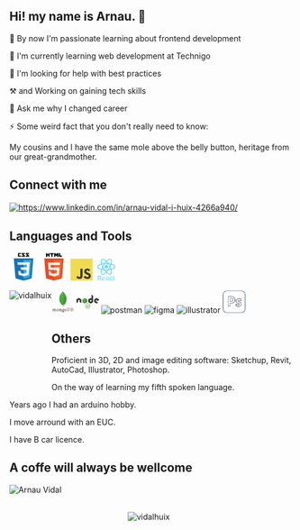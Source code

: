 <h2 align="left">Hi! my name is Arnau. 👋</h2>
<p align="left">

<p>🧠   By now I'm passionate learning about frontend development </p>
<p>🌱   I'm currently learning web development at Technigo </p>
<p>👀   I'm looking for help with best practices </p>
<p>⚒    and Working on gaining tech skills </p>
<p>💬   Ask me why I changed career </p>
<p>⚡   Some weird fact that you don't really need to know: </p>
<p>       My cousins and I have the same mole above the belly button, heritage from our great-grandmother. </p>
   
</p>

<h2 align="left">Connect with me</h2>
<p align="left">
<a href="https://linkedin.com/in/https://www.linkedin.com/in/arnau-vidal-i-huix-4266a940/" target="blank"><img align="center" src="https://raw.githubusercontent.com/rahuldkjain/github-profile-readme-generator/master/src/images/icons/Social/linked-in-alt.svg" alt="https://www.linkedin.com/in/arnau-vidal-i-huix-4266a940/" height="30" width="40" /></a>
   
</p>

<h2 align="left">Languages and Tools</h2>
<p align="left">    
   <img src="https://raw.githubusercontent.com/devicons/devicon/master/icons/css3/css3-original-wordmark.svg" alt="css3" width="50" height="50"/>  
   <img src="https://raw.githubusercontent.com/devicons/devicon/master/icons/html5/html5-original-wordmark.svg" alt="html5" width="50" height="50"/>  
   <img src="https://raw.githubusercontent.com/devicons/devicon/master/icons/javascript/javascript-original.svg" alt="javascript" width="40" height="40"/>  
   <img src="https://raw.githubusercontent.com/devicons/devicon/master/icons/react/react-original-wordmark.svg" alt="react" width="40" height="40"/>  
   
</p>

<p align="left">
   <img src="https://raw.githubusercontent.com/devicons/devicon/master/icons/mongodb/mongodb-original-wordmark.svg" alt="mongodb" width="40" height="40"/>  
   <img src="https://raw.githubusercontent.com/devicons/devicon/master/icons/nodejs/nodejs-original-wordmark.svg" alt="nodejs" width="40" height="40"/>  
   <img src="https://www.vectorlogo.zone/logos/getpostman/getpostman-icon.svg" alt="postman" width="40" height="40"/>  
   <img src="https://www.vectorlogo.zone/logos/figma/figma-icon.svg" alt="figma" width="40" height="40"/>  
   <img src="https://www.vectorlogo.zone/logos/adobe_illustrator/adobe_illustrator-icon.svg" alt="illustrator" width="40" height="40"/>
   <img src="https://raw.githubusercontent.com/devicons/devicon/master/icons/photoshop/photoshop-line.svg" alt="photoshop" width="40" height="40"/>    
   <img align="left" height="180em" src="https://github-readme-stats.vercel.app/api/top-langs/?username=vidalhuix&layout=compact&theme=dark" alt=vidalhuix height="500"/>
</p>





<h2 align="left">Others</h2>
<p>Proficient in 3D, 2D and image editing software: Sketchup, Revit, AutoCad, Illustrator, Photoshop.</p>
<p>On the way of learning my fifth spoken language.</p>
<p>Years ago I had an arduino hobby.</p>
<p>I move arround with an EUC.</p>
<p>I have B car licence.</p>

<h2 align="left">A coffe will always be wellcome</h2>
<p><a href="https://www.buymeacoffee.com/Arnau Vidal"> <img align="left" src="https://cdn.buymeacoffee.com/buttons/v2/default-yellow.png" height="50" width="210" alt="Arnau Vidal" /></a></p><br><br>
<p align="left"> <img src="https://komarev.com/ghpvc/?username=vidalhuix&label=Profile%20views&color=0e75b6&style=flat" alt="vidalhuix" /> </p>

<!---
vidalhuix/vidalhuix is a ✨ special ✨ repository because its `README.md` (this file) appears on your GitHub profile.
You can click the Preview link to take a look at your changes.
--->
